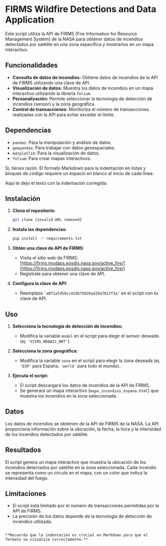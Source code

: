 # FIRMS Wildfire Detections and Data Application

Este script utiliza la API de FIRMS (Fire Information for Resource Management System) de la NASA para obtener datos de incendios detectados por satélite en una zona específica y mostrarlos en un mapa interactivo.

## Funcionalidades

* **Consulta de datos de incendios:** Obtiene datos de incendios de la API de FIRMS utilizando una clave de API.
* **Visualización de datos:** Muestra los datos de incendios en un mapa interactivo utilizando la librería `folium`.
* **Personalización:** Permite seleccionar la tecnología de detección de incendios (sensor) y la zona geográfica.
* **Control de transacciones:** Monitoriza el número de transacciones realizadas con la API para evitar exceder el límite.

## Dependencias

* `pandas`: Para la manipulación y análisis de datos.
* `geopandas`: Para trabajar con datos geoespaciales.
* `matplotlib`: Para la visualización de datos.
* `folium`: Para crear mapas interactivos.

Sí, tienes razón. El formato Markdown para la indentación en listas y bloques de código requiere un espacio en blanco al inicio de cada línea. 

Aquí te dejo el texto con la indentación corregida:

## Instalación

1. **Clona el repositorio:**
   ```bash
   git clone [invalid URL removed]
   ```

2. **Instala las dependencias:**
   ```bash
   pip install -r requirements.txt
   ```

3. **Obtén una clave de API de FIRMS:**
   * Visita el sitio web de FIRMS: [https://firms.modaps.eosdis.nasa.gov/active_fire/](https://firms.modaps.eosdis.nasa.gov/active_fire/)
   * Regístrate para obtener una clave de API.

4. **Configura la clave de API:**
   * Reemplaza `'a0f1afd59cc42db75820a429a7617f3a'` en el script con tu clave de API.

## Uso

1. **Selecciona la tecnología de detección de incendios:**
   * Modifica la variable `model` en el script para elegir el sensor deseado (ej. `'VIIRS_NOAA21_NRT'`).

2. **Selecciona la zona geográfica:**
   * Modifica la variable `zone` en el script para elegir la zona deseada (ej. `'ESP'` para España, `'world'` para todo el mundo).

3. **Ejecuta el script:**
   * El script descargará los datos de incendios de la API de FIRMS.
   * Se generará un mapa interactivo (`mapa_incendios_espana.html`) que muestra los incendios en la zona seleccionada.

## Datos

Los datos de incendios se obtienen de la API de FIRMS de la NASA. La API proporciona información sobre la ubicación, la fecha, la hora y la intensidad de los incendios detectados por satélite.

## Resultados

El script genera un mapa interactivo que muestra la ubicación de los incendios detectados por satélite en la zona seleccionada. Cada incendio se representa como un círculo en el mapa, con un color que indica la intensidad del fuego.

## Limitaciones

* El script está limitado por el número de transacciones permitidas por la API de FIRMS.
* La precisión de los datos depende de la tecnología de detección de incendios utilizada.
```

**Recuerda que la indentación es crucial en Markdown para que el formato se visualice correctamente.**
